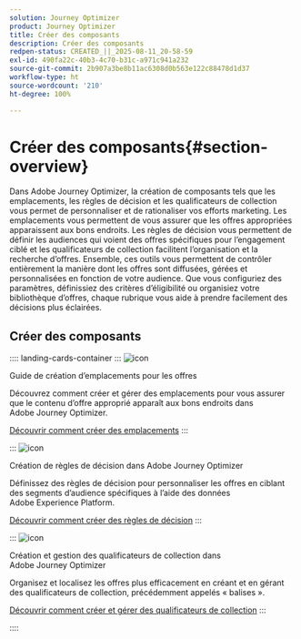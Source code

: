 ```yaml
---
solution: Journey Optimizer
product: Journey Optimizer
title: Créer des composants
description: Créer des composants
redpen-status: CREATED_||_2025-08-11_20-58-59
exl-id: 490fa22c-40b3-4c70-b31c-a971c941a232
source-git-commit: 2b907a3be8b11ac6308d0b563e122c88478d1d37
workflow-type: ht
source-wordcount: '210'
ht-degree: 100%

---
```


# Créer des composants{#section-overview}

Dans Adobe Journey Optimizer, la création de composants tels que les emplacements, les règles de décision et les qualificateurs de collection vous permet de personnaliser et de rationaliser vos efforts marketing. Les emplacements vous permettent de vous assurer que les offres appropriées apparaissent aux bons endroits. Les règles de décision vous permettent de définir les audiences qui voient des offres spécifiques pour l’engagement ciblé et les qualificateurs de collection facilitent l’organisation et la recherche d’offres. Ensemble, ces outils vous permettent de contrôler entièrement la manière dont les offres sont diffusées, gérées et personnalisées en fonction de votre audience. Que vous configuriez des paramètres, définissiez des critères d’éligibilité ou organisiez votre bibliothèque d’offres, chaque rubrique vous aide à prendre facilement des décisions plus éclairées.

## Créer des composants

:::: landing-cards-container
:::
![icon](https://cdn.experienceleague.adobe.com/icons/list-check.svg?lang=fr)

Guide de création d’emplacements pour les offres

Découvrez comment créer et gérer des emplacements pour vous assurer que le contenu d’offre approprié apparaît aux bons endroits dans Adobe Journey Optimizer.

[Découvrir comment créer des emplacements](../using/offers/offer-library/creating-placements.md)
:::

:::
![icon](https://cdn.experienceleague.adobe.com/icons/bullseye.svg?lang=fr)

Création de règles de décision dans Adobe Journey Optimizer

Définissez des règles de décision pour personnaliser les offres en ciblant des segments d’audience spécifiques à l’aide des données Adobe Experience Platform.

[Découvrir comment créer des règles de décision](../using/offers/offer-library/creating-decision-rules.md)
:::

:::
![icon](https://cdn.experienceleague.adobe.com/icons/tags.svg)

Création et gestion des qualificateurs de collection dans Adobe Journey Optimizer

Organisez et localisez les offres plus efficacement en créant et en gérant des qualificateurs de collection, précédemment appelés « balises ».

[Découvrir comment créer et gérer des qualificateurs de collection](../using/offers/offer-library/creating-tags.md)
:::

::::
